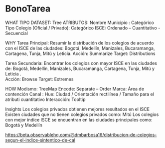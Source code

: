 # BonoTarea
WHAT
TIPO DATASET: Tree
ATRIBUTOS:
Nombre Municipio : Categórico
Tipo Colegio  (Oficial / Privado): Categórico 
ISCE: Ordenado – Cuantitativo - Secuencial


WHY
Tarea Principal: Resumir la distribución de los colegios de acuerdo con el ISCE de las ciudades: Bogotá, Medellín, Manizales, Bucaramanga, Cartagena, Tunja, Mitú y Leticia.
Acción: Summarize                Target: Distributions 

Tarea Secundaria: Encontrar los colegios con mayor ISCE en las ciudades de: Bogotá, Medellín, Manizales, Bucaramanga, Cartagena, Tunja, Mitú y Leticia .                                                                                  
Acción: Browse                Target: Extremes

HOW
Modismo: TreeMap
Encode: Separate – Order 
Marca: Área de contención 
Canal : Hue: Ciudad    /  Orientación rectilínea / Tamaño para el atributi cuantitativo
Interacción: Tooltip

Insights
Los colegios privados obtienen mejores resultados en el ISCE
Existen ciudades que no tienen colegios privados como: Mitú
Los colegios con mejor índice ISCE se encuentran en las ciudades principales como: Bogotá y Medellín

https://beta.observablehq.com/@dmbarbosa16/distribucion-de-colegios-segun-el-indice-sintentico-de-cal




